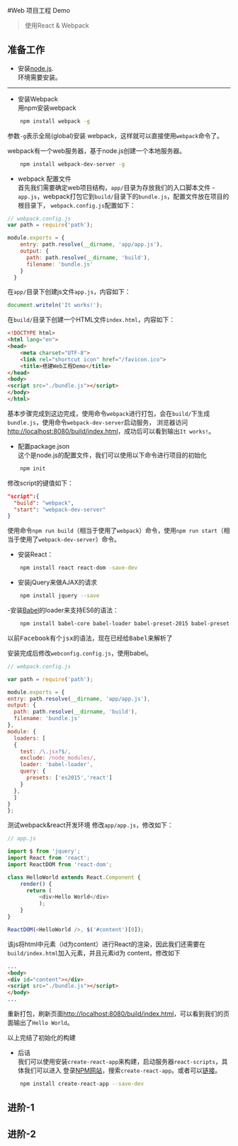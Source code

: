 #Web 项目工程 Demo
> 使用React & Webpack

## 准备工作
- 安装[node.js](https://nodejs.org/).  
环境需要安装。
---

- 安装Webpack  
用npm安装webpack
```sh
    npm install webpack -g
```
参数`-g`表示全局(global)安装 webpack，这样就可以直接使用`webpack`命令了。

webpack有一个web服务器，基于node.js创建一个本地服务器。  
```sh
    npm install webpack-dev-server -g
```

- webpack 配置文件  
首先我们需要确定web项目结构，`app/`目录为存放我们的入口脚本文件 - `app.js`，webpack打包它到`build/`目录下的`bundle.js`，配置文件放在项目的根目录下，
`webpack.config.js`配置如下：  
```js
// webpack.config.js
var path = require('path');

module.exports = {
    entry: path.resolve(__dirname, 'app/app.js'),
    output: {
      path: path.resolve(__dirname, 'build'),
      filename: 'bundle.js'
    }
  }
```
在`app/`目录下创建js文件`app.js`，内容如下：
```js
document.writeln('It works!');
````

在`build/`目录下创建一个HTML文件`index.html`，内容如下：  
```html
<!DOCTYPE html>
<html lang="en">
<head>
    <meta charset="UTF-8">
    <link rel="shortcut icon" href="/favicon.ico">
    <title>搭建Web工程Demo</title>
</head>
<body>
<script src="./bundle.js"></script>
</body>
</html>
```
基本步骤完成到这边完成，使用命令`webpack`进行打包，会在`build/`下生成`bundle.js`，使用命令`webpack-dev-server`启动服务，
浏览器访问<http://localhost:8080/build/index.html>，成功后可以看到输出`It works!`。


- 配置package.json  
这个是node.js的配置文件，我们可以使用以下命令进行项目的初始化  
```sh
    npm init
```
修改script的键值如下：
```json
"script":{
  "build": "webpack",
  "start": "webpack-dev-server"
}
```
使用命令`npm run build`（相当于使用了`webpack`）命令，使用`npm run start`（相当于使用了`webpack-dev-server`）命令。

- 安装React：
```sh
    npm install react react-dom -save-dev
```

- 安装jQuery来做AJAX的请求
```sh
    npm install jquery --save
```

-安装[Babel](https://babeljs.io)的loader来支持ES6的语法：
```sh
    npm install babel-core babel-loader babel-preset-2015 babel-preset-react --save-dev
```
<pre>以前Facebook有个jsx的语法，现在已经给Babel来解析了</pre>

安装完成后修改`webconfig.config.js`，使用babel。
```js
// webpack.config.js

var path = require('path');

module.exports = {
entry: path.resolve(__dirname, 'app/app.js'),
output: {
  path: path.resolve(__dirname, 'build'),
  filename: 'bundle.js'
},
module: {
  loaders: [
  {
    test: /\.jsx?$/,
    exclude: /node_modules/,
    loader: 'babel-loader',
    query: {
      presets: ['es2015','react']
    }
  },
  ]
}
};
```

测试webpack&react开发环境
修改`app/app.js`，修改如下：
```js
// app.js

import $ from 'jquery';
import React from 'react';
import ReactDOM from 'react-dom';

class HelloWorld extends React.Component {
    render() {
      return (
          <div>Hello World</div>
          );
    }
}

ReactDOM(<HelloWorld />, $('#content')[0]);
```
该js将html中元素（id为content）进行React的渲染，因此我们还需要在`build/index.html`加入元素，并且元素id为
content，修改如下
```html
...
<body>
<div id="content"></div>
<script src="./bundle.js"></script>  
</body>
...
```
重新打包，刷新页面<http://localhost:8080/build/index.html>，可以看到我们的页面输出了`Hello World`。

以上完结了初始化的构建

- 后话  
我们可以使用安装`create-react-app`来构建，启动服务器`react-scripts`，具体我们可以进入
登录[NPM网站](https://www.npmjs.com/)，搜索`create-react-app`。或者可以[链接](https://www.npmjs.com/package/create-react-app)。

```sh
    npm install create-react-app --save-dev
```


## 进阶-1

## 进阶-2